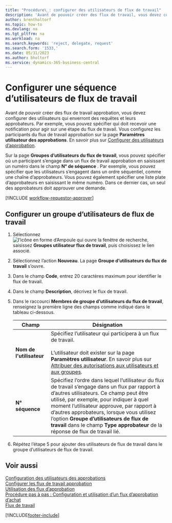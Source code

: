 ```yaml
---
title: "Procédure\_: configurer des utilisateurs de flux de travail"
description: 'Avant de pouvoir créer des flux de travail, vous devez configurer des utilisateurs qui y participent sur la page Paramètres utilisateur des approbations.'
author: brentholtorf
ms.topic: how-to
ms.devlang: na
ms.tgt_pltfrm: na
ms.workload: na
ms.search.keywords: 'reject, delegate, request'
ms.search.form: '1533,'
ms.date: 05/31/2023
ms.author: bholtorf
ms.service: dynamics-365-business-central
---
```

# <a name="set-up-a-sequence-of-workflow-users"></a>Configurer une séquence d’utilisateurs de flux de travail

Avant de pouvoir créer des flux de travail approbation, vous devez configurer des utilisateurs qui enverront des requêtes et leurs approbateurs. Par exemple, vous pouvez spécifier qui doit recevoir une notification pour agir sur une étape du flux de travail. Vous configurez les participants du flux de travail approbation sur la page **Paramètres utilisateur des approbations**. En savoir plus sur [Configurer des utilisateurs d’approbation](across-how-to-set-up-approval-users.md).

Sur la page  **Groupes d’utilisateurs du flux de travail**, vous pouvez spécifier où un participant s’engage dans un flux de travail approbation en saisissant un numéro dans le champ **N° de séquence** . Par exemple, vous pouvez spécifier que les utilisateurs s’engagent dans un ordre séquentiel, comme une chaîne d’approbateurs. Vous pouvez également spécifier une liste plate d’approbateurs en saisissant le même numéro. Dans ce dernier cas, un seul des approbateurs doit approuver une demande.

[!INCLUDE [workflow-requestor-approver](includes/workflow-requestor-approver.md)]

## <a name="to-set-up-a-workflow-user-group"></a>Configurer un groupe d’utilisateurs de flux de travail

1. Sélectionnez ![l’icône en forme d’Ampoule qui ouvre la fenêtre de recherche](media/ui-search/search_small.png "Dites-moi ce que vous voulez faire"),  saisissez **Groupes utilisateur flux de travail**, puis choisissez le lien associé.  
2. Sélectionnez l’action **Nouveau**. La page **Groupe d’utilisateurs du flux de travail** s’ouvre.  
3. Dans le champ **Code**, entrez 20 caractères maximum pour identifier le flux de travail.  
4. Dans le champ **Description**, décrivez le flux de travail.  
5. Dans le raccourci **Membres de groupe d’utilisateurs du flux de travail**, renseignez la première ligne des champs comme indiqué dans le tableau ci-dessous.  

   |Champ|Désignation|
   |-----|-----------|
   |**Nom de l'utilisateur**|Spécifiez l’utilisateur qui participera à un flux de travail.<br /><br /> L’utilisateur doit exister sur la page **Paramètres utilisateur**. En savoir plus sur [Attribuer des autorisations aux utilisateurs et aux groupes](ui-define-granular-permissions.md).|
   |**N° séquence**|Spécifiez l’ordre dans lequel l’utilisateur du flux de travail s’engage dans un flux par rapport à d’autres utilisateurs. Ce champ peut être utilisé, par exemple, pour indiquer à quel moment l’utilisateur approuve, par rapport à d’autres approbateurs, lorsque vous utilisez l’option **Groupe d’utilisateurs de flux de travail** dans le champ **Type approbateur** de la réponse de flux de travail lié.| 

6. Répétez l’étape 5 pour ajouter des utilisateurs de flux de travail dans le groupe d’utilisateurs de flux de travail.  

## <a name="see-also"></a>Voir aussi

[Configuration des utilisateurs des approbations](across-how-to-set-up-approval-users.md)  
[Configurer les flux de travail approbation](across-set-up-workflows.md)  
[Utilisation des flux d’approbation](across-use-workflows.md)  
[Procédure pas à pas : Configuration et utilisation d’un flux d’approbation d’achat](walkthrough-setting-up-and-using-a-purchase-approval-workflow.md)  
[Flux de travail](across-workflow.md)  

[!INCLUDE[footer-include](includes/footer-banner.md)]
